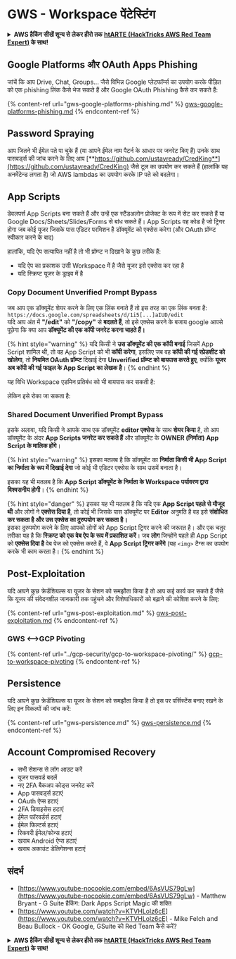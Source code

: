 # GWS - Workspace पेंटेस्टिंग

<details>

<summary><strong>AWS हैकिंग सीखें शून्य से लेकर हीरो तक</strong> <a href="https://training.hacktricks.xyz/courses/arte"><strong>htARTE (HackTricks AWS Red Team Expert)</strong></a><strong> के साथ!</strong></summary>

HackTricks का समर्थन करने के अन्य तरीके:

* यदि आप अपनी **कंपनी का विज्ञापन HackTricks में देखना चाहते हैं** या **HackTricks को PDF में डाउनलोड करना चाहते हैं** तो [**सब्सक्रिप्शन प्लान्स**](https://github.com/sponsors/carlospolop) देखें!
* [**आधिकारिक PEASS & HackTricks स्वैग**](https://peass.creator-spring.com) प्राप्त करें
* [**The PEASS Family**](https://opensea.io/collection/the-peass-family) की खोज करें, हमारा एक्सक्लूसिव [**NFTs**](https://opensea.io/collection/the-peass-family) संग्रह
* 💬 [**Discord समूह**](https://discord.gg/hRep4RUj7f) में **शामिल हों** या [**telegram समूह**](https://t.me/peass) या **Twitter** 🐦 पर मुझे **फॉलो** करें [**@carlospolopm**](https://twitter.com/carlospolopm)**.**
* **अपनी हैकिंग ट्रिक्स साझा करें, HackTricks** और [**HackTricks Cloud**](https://github.com/carlospolop/hacktricks-cloud) github repos में PRs सबमिट करके.

</details>

## Google Platforms और OAuth Apps Phishing

जांचें कि आप Drive, Chat, Groups... जैसे विभिन्न Google प्लेटफॉर्म्स का उपयोग करके पीड़ित को एक phishing लिंक कैसे भेज सकते हैं और Google OAuth Phishing कैसे कर सकते हैं:

{% content-ref url="gws-google-platforms-phishing.md" %}
[gws-google-platforms-phishing.md](gws-google-platforms-phishing.md)
{% endcontent-ref %}

## Password Spraying

आप जितने भी ईमेल पते पा चुके हैं (या आपने ईमेल नाम पैटर्न के आधार पर जनरेट किए हैं) उनके साथ पासवर्ड्स की जांच करने के लिए आप [**https://github.com/ustayready/CredKing**](https://github.com/ustayready/CredKing) जैसे टूल का उपयोग कर सकते हैं (हालांकि यह अनमेंटेन्ड लगता है) जो AWS lambdas का उपयोग करके IP पते को बदलेगा।

## App Scripts

डेवलपर्स App Scripts बना सकते हैं और उन्हें एक स्टैंडअलोन प्रोजेक्ट के रूप में सेट कर सकते हैं या Google Docs/Sheets/Slides/Forms से बांध सकते हैं। App Scripts वह कोड है जो ट्रिगर होगा जब कोई यूजर जिसके पास एडिटर परमिशन है डॉक्यूमेंट को एक्सेस करेगा (और OAuth प्रॉम्प्ट स्वीकार करने के बाद)

हालांकि, यदि ऐप सत्यापित नहीं है तो भी प्रॉम्प्ट न दिखाने के कुछ तरीके हैं:

* यदि ऐप का प्रकाशक उसी Workspace में है जैसे यूजर इसे एक्सेस कर रहा है
* यदि स्क्रिप्ट यूजर के ड्राइव में है

### Copy Document Unverified Prompt Bypass

जब आप एक डॉक्यूमेंट शेयर करने के लिए एक लिंक बनाते हैं तो इस तरह का एक लिंक बनता है: `https://docs.google.com/spreadsheets/d/1i5[...]aIUD/edit`\
यदि आप अंत में **"/edit"** को **"/copy"** से **बदलते हैं**, तो इसे एक्सेस करने के बजाय google आपसे पूछेगा कि क्या आप **डॉक्यूमेंट की एक कॉपी जनरेट करना चाहते हैं।**

{% hint style="warning" %}
यदि किसी ने **उस डॉक्यूमेंट की एक कॉपी बनाई** जिसमें App Script शामिल थी, तो वह App Script को भी **कॉपी करेगा**, इसलिए जब वह **कॉपी की गई स्प्रेडशीट को खोलेगा**, तो **नियमित OAuth प्रॉम्प्ट** दिखाई देगा **Unverified प्रॉम्प्ट को बायपास करते हुए**, क्योंकि **यूजर अब कॉपी की गई फाइल के App Script का लेखक है**।
{% endhint %}

यह विधि Workspace एडमिन प्रतिबंध को भी बायपास कर सकती है:

लेकिन इसे रोका जा सकता है:

### Shared Document Unverified Prompt Bypass

इसके अलावा, यदि किसी ने आपके साथ एक डॉक्यूमेंट **editor एक्सेस** के साथ **शेयर किया** है, तो आप डॉक्यूमेंट के अंदर **App Scripts जनरेट कर सकते हैं** और डॉक्यूमेंट के **OWNER (निर्माता) App Script के मालिक होंगे**।

{% hint style="warning" %}
इसका मतलब है कि डॉक्यूमेंट का **निर्माता किसी भी App Script का निर्माता के रूप में दिखाई देगा** जो कोई भी एडिटर एक्सेस के साथ उसमें बनाता है।

इसका यह भी मतलब है कि **App Script डॉक्यूमेंट के निर्माता के Workspace पर्यावरण द्वारा विश्वसनीय होगी**।
{% endhint %}

{% hint style="danger" %}
इसका यह भी मतलब है कि यदि एक **App Script पहले से मौजूद थी** और लोगों ने **एक्सेस दिया है**, तो कोई भी जिसके पास डॉक्यूमेंट पर **Editor** अनुमति है वह इसे **संशोधित कर सकता है और उस एक्सेस का दुरुपयोग कर सकता है।**\
इसका दुरुपयोग करने के लिए आपको लोगों को App Script ट्रिगर करने की जरूरत है। और एक चतुर तरीका यह है कि **स्क्रिप्ट को एक वेब ऐप के रूप में प्रकाशित करें**। जब **लोग** जिन्होंने पहले ही App Script को **एक्सेस दिया है** वेब पेज को एक्सेस करते हैं, वे **App Script ट्रिगर करेंगे** (यह `<img>` टैग्स का उपयोग करके भी काम करता है।
{% endhint %}

## Post-Exploitation

यदि आपने कुछ क्रेडेंशियल्स या यूजर के सेशन को समझौता किया है तो आप कई कार्य कर सकते हैं जैसे कि यूजर की संवेदनशील जानकारी तक पहुंचने और विशेषाधिकारों को बढ़ाने की कोशिश करने के लिए:

{% content-ref url="gws-post-exploitation.md" %}
[gws-post-exploitation.md](gws-post-exploitation.md)
{% endcontent-ref %}

### GWS <-->GCP Pivoting

{% content-ref url="../gcp-security/gcp-to-workspace-pivoting/" %}
[gcp-to-workspace-pivoting](../gcp-security/gcp-to-workspace-pivoting/)
{% endcontent-ref %}

## Persistence

यदि आपने कुछ क्रेडेंशियल्स या यूजर के सेशन को समझौता किया है तो इस पर पर्सिस्टेंस बनाए रखने के लिए इन विकल्पों की जांच करें:

{% content-ref url="gws-persistence.md" %}
[gws-persistence.md](gws-persistence.md)
{% endcontent-ref %}

## Account Compromised Recovery

* सभी सेशन्स से लॉग आउट करें
* यूजर पासवर्ड बदलें
* नए 2FA बैकअप कोड्स जनरेट करें
* App पासवर्ड्स हटाएं
* OAuth ऐप्स हटाएं
* 2FA डिवाइसेस हटाएं
* ईमेल फॉरवर्डर्स हटाएं
* ईमेल फिल्टर्स हटाएं
* रिकवरी ईमेल/फोन्स हटाएं
* खराब Android ऐप्स हटाएं
* खराब अकाउंट डेलिगेशन्स हटाएं

## संदर्भ

* [https://www.youtube-nocookie.com/embed/6AsVUS79gLw](https://www.youtube-nocookie.com/embed/6AsVUS79gLw) - Matthew Bryant - G Suite हैकिंग: Dark Apps Script Magic की शक्ति
* [https://www.youtube.com/watch?v=KTVHLolz6cE](https://www.youtube.com/watch?v=KTVHLolz6cE) - Mike Felch and Beau Bullock - OK Google, GSuite को Red Team कैसे करें?

<details>

<summary><strong>AWS हैकिंग सीखें शून्य से लेकर हीरो तक</strong> <a href="https://training.hacktricks.xyz/courses/arte"><strong>htARTE (HackTricks AWS Red Team Expert)</strong></a><strong> के साथ!</strong></summary>

HackTricks का समर्थन करने के अन्य तरीके:

* यदि आप अपनी **कंपनी का विज्ञापन HackTricks में देखना चाहते हैं** या **HackTricks को PDF में डाउनलोड करना चाहते हैं** तो [**सब्सक्रिप्शन प्लान्स**](https://github.com/sponsors/carlospolop) देखें!
* [**आधिकारिक PEASS & HackTricks स्वैग**](https://peass.creator-spring.com) प्राप्त करें
* [**The PEASS Family**](https://opensea.io/collection/the-peass-family) क
